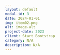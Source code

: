 ```yaml
---
layout: default
modal-id: 3
date: 2024-01-01
img: item02.png
alt: image-alt
project-date: 2023
client: Start Bootstrap
category: N/A
description: N/A
---
```


